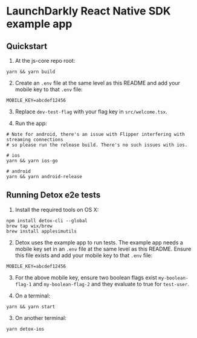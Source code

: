 # LaunchDarkly React Native SDK example app

## Quickstart

1. At the js-core repo root:

```shell
yarn && yarn build
```

2. Create an `.env` file at the same level as this README and add your mobile key to that `.env` file:

```shell
MOBILE_KEY=abcdef12456
```

3. Replace `dev-test-flag` with your flag key in `src/welcome.tsx`.

4. Run the app:

```shell
# Note for android, there's an issue with Flipper interfering with streaming connections
# so please run the release build. There's no such issues with ios.

# ios
yarn && yarn ios-go

# android
yarn && yarn android-release
```

## Running Detox e2e tests

1. Install the required tools on OS X:

```shell
npm install detox-cli --global
brew tap wix/brew
brew install applesimutils
```

2. Detox uses the example app to run tests. The example app needs a mobile key set in an `.env` file
   at the same level as this README. Ensure this file exists and add your mobile key to that `.env` file:

```shell
MOBILE_KEY=abcdef12456
```

3. For the above mobile key, ensure two boolean flags exist `my-boolean-flag-1`
   and `my-boolean-flag-2` and they evaluate to true for `test-user`.

4. On a terminal:

```shell
yarn && yarn start
```

3. On another terminal:

```shell
yarn detox-ios
```
